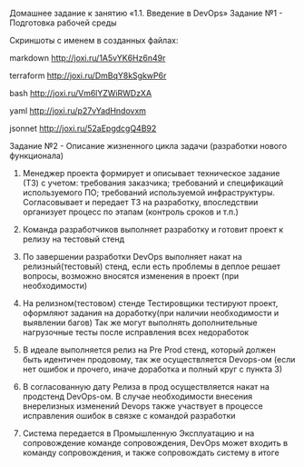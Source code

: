 Домашнее задание к занятию «1.1. Введение в DevOps»
Задание №1 - Подготовка рабочей среды

Скриншоты с именем в созданных файлах:

markdown
http://joxi.ru/1A5vYK6Hz6n49r

terraform
http://joxi.ru/DmBqY8kSgkwP6r

bash
http://joxi.ru/Vm6lYZWiRWDzXA

yaml
http://joxi.ru/p27vYadHndovxm

jsonnet
http://joxi.ru/52aEpgdcgQ4B92

Задание №2 - Описание жизненного цикла задачи (разработки нового функционала)

1) Менеджер проекта формирует и описывает техническое задание (ТЗ) с учетом:
требования заказчика;
требований и спецификаций используемого ПО;
требований используемой инфраструктуры.
Согласовывает и передает ТЗ на разработку, впоследствии организует процесс по этапам (контроль сроков и т.п.)

2) Команда разработчиков выполняет разработку и готовит проект к релизу на тестовый стенд

3) По завершении разработки DevOps выполняет накат на релизный(тестовый) стенд, если есть проблемы в деплое решает вопросы, возможно вносятся изменения в проект (при необходимости)

4) На релизном(тестовом) стенде Тестировщики тестируют проект, оформляют задания на доработку(при наличии необходимости и выявлении багов)
Так же могут выполнять дополнительные нагрузочные тесты после исправления всех недоработок

6) В идеале выполняется релиз на Pre Prod стенд, который должен быть идентичен продовому, так же осуществляется Devops-ом (если нет ошибок и прочего, иначе доработка и полный круг с пункта 3)

7) В согласованную дату Релиза в прод осуществляется накат на продстенд DevOps-ом. В случае необходимости внесения внерелизных изменений Devops также участвует в процессе исправления ошибок в связке с командой разработки

8) Система передается в Промышленную Эксплуатацию и на сопровождение команде сопровождения, DevOps может входить в команду сопровождения, и также сопровождать систему в итоге 
